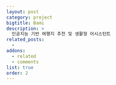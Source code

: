 ```yaml
---
layout: post
category: project
bigtitle: Bami
description: >
  인공지능 기반 여행지 추천 및 생활형 어시스턴트
related_posts:
  -
addons:
  - related
  - comments
list: true
order: 2
---
```

